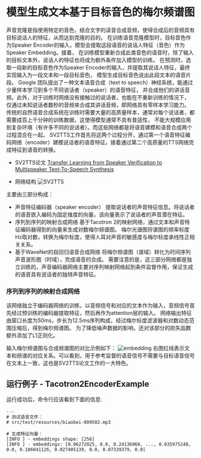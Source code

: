 # 模型生成文本基于目标音色的梅尔频谱图
声音克隆是指使用特定的音色，结合文字的读音合成音频，使得合成后的音频具有目标说话人的特征，从而达到克隆的目的。
在训练语音克隆模型时，目标音色作为Speaker Encoder的输入，模型会提取这段语音的说话人特征（音色）作为Speaker Embedding。接着，
在训练模型重新合成此类音色的语音时，除了输入的目标文本外，说话人的特征也将成为额外条件加入模型的训练。
在预测时，选取一段新的目标音色作为Speaker Encoder的输入，并提取其说话人特征，最终实现输入为一段文本和一段目标音色，
模型生成目标音色说出此段文本的语音片段。
Google 团队提出了一种文本语音合成（text to speech）神经系统，能通过少量样本学习到多个不同说话者（speaker）的语音特征，
并合成他们的讲话音频。此外，对于训练时网络没有接触过的说话者，也能在不重新训练的情况下，
仅通过未知说话者数秒的音频来合成其讲话音频，即网络具有零样本学习能力。
传统的自然语音合成系统在训练时需要大量的高质量样本，通常对每个说话者，都需要成百上千分钟的训练数据，这使得模型通常不具有普适性，
不能大规模应用到复杂环境（有许多不同的说话者）。而这些网络都是将语音建模和语音合成两个过程混合在一起。
SV2TTS工作首先将这两个过程分开，通过第一个语音特征编码网络（encoder）建模说话者的语音特征，接着通过第二个高质量的TTS网络完成特征到语音的转换。

- SV2TTS论文
[Transfer Learning from Speaker Verification to  Multispeaker Text-To-Speech Synthesis](https://arxiv.org/pdf/1806.04558.pdf)

- 网络结构
![SV2TTS](https://djl-model.oss-cn-hongkong.aliyuncs.com/AIAS/voice_sdks/SV2TTS.png)

主要由三部分构成：
- 声音特征编码器（speaker encoder）
提取说话者的声音特征信息。将说话者的语音嵌入编码为固定维度的向量，该向量表示了说话者的声音潜在特征。
- 序列到序列的映射合成网络
基于Tacotron 2的映射网络，通过文本和声音特征编码器得到的向量来生成对数梅尔频谱图。
梅尔光谱图将谱图的频率标度Hz取对数，转换为梅尔标度，使得人耳对声音的敏感度与梅尔标度承线性正相关关系。
- 基于WaveNet的自回归语音合成网络
将梅尔频谱图（谱域）转化为时间序列声音波形图（时域），完成语音的合成。
需要注意的是，这三部分网络都是独立训练的，声音编码器网络主要对序列映射网络起到条件监督作用，保证生成的语音具有说话者的独特声音特征。

### 序列到序列的映射合成网络
该网络独立于编码器网络的训练，以音频信号和对应的文本作为输入，音频信号首先经过预训练的编码器提取特征，然后再作为attention层的输入。
网络输出特征由窗口长度为50ms，步长为12.5ms序列构成，经过梅尔标度滤波器和对数动态范围压缩后，得到梅尔频谱图。
为了降低噪声数据的影响，还对该部分的损失函数额外添加了L1正则化。

输入梅尔频谱图与合成频谱图的对比示例如下：
![embedding](https://djl-model.oss-cn-hongkong.aliyuncs.com/AIAS/voice_sdks/tacotron2.jpeg)
右图红线表示文本和频谱的对应关系。可以看到，用于参考监督的语音信号不需要与目标语音信号在文本上一致，这也是SV2TTS论文工作的一大特色。

## 运行例子 - Tacotron2EncoderExample
运行成功后，命令行应该看到下面的信息:
```text
...
# 测试语音文件：
# src/test/resources/biaobei-009502.mp3

# 生成特征向量：
[INFO ] - embeddings shape: [256]
[INFO ] - embeddings: [0.06272025, 0.0, 0.24136968, ..., 0.035975248, 0.0, 0.106041126, 0.027405139, 0.0, 0.07339379, 0.0]

```


